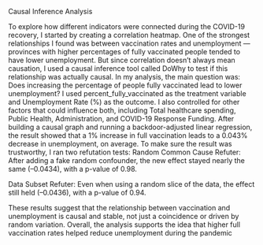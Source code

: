 Causal Inference Analysis


To explore how different indicators were connected during the COVID-19 recovery, I started by creating a correlation heatmap. One of the strongest relationships I found was between vaccination rates and unemployment — provinces with higher percentages of fully vaccinated people tended to have lower unemployment. But since correlation doesn’t always mean causation, I used a causal inference tool called DoWhy to test if this relationship was actually causal.
In my analysis, the main question was: Does increasing the percentage of people fully vaccinated lead to lower unemployment? I used percent_fully_vaccinated as the treatment variable and Unemployment Rate (%) as the outcome. I also controlled for other factors that could influence both, including Total healthcare spending, Public Health, Administration, and COVID-19 Response Funding. After building a causal graph and running a backdoor-adjusted linear regression, the result showed that a 1% increase in full vaccination leads to a 0.043% decrease in unemployment, on average.
To make sure the result was trustworthy, I ran two refutation tests:
Random Common Cause Refuter: After adding a fake random confounder, the new effect stayed nearly the same (–0.0434), with a p-value of 0.98.


Data Subset Refuter: Even when using a random slice of the data, the effect still held (–0.0436), with a p-value of 0.94.


These results suggest that the relationship between vaccination and unemployment is causal and stable, not just a coincidence or driven by random variation. Overall, the analysis supports the idea that higher full vaccination rates helped reduce unemployment during the pandemic 

